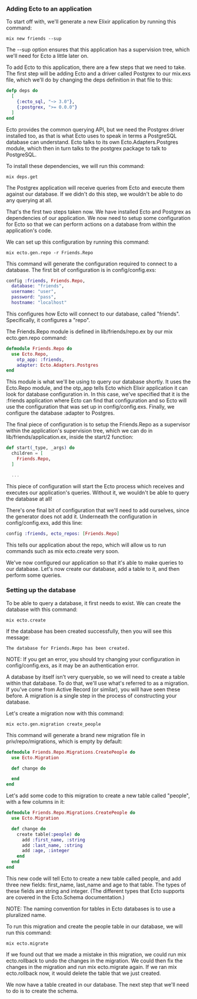 
### Adding Ecto to an application

To start off with, we'll generate a new Elixir application by running this command:

```shell
mix new friends --sup
```

The --sup option ensures that this application has a supervision tree, which we'll need for Ecto a little later on.

To add Ecto to this application, there are a few steps that we need to take. The first step will be adding Ecto and a driver called Postgrex to our mix.exs file, which we'll do by changing the deps definition in that file to this:

```elixir
defp deps do
  [
    {:ecto_sql, "~> 3.0"},
    {:postgrex, ">= 0.0.0"}
  ]
end

```

Ecto provides the common querying API, but we need the Postgrex driver installed too, as that is what Ecto uses to speak in terms a PostgreSQL database can understand. Ecto talks to its own Ecto.Adapters.Postgres module, which then in turn talks to the postgrex package to talk to PostgreSQL.

To install these dependencies, we will run this command:

```shell
mix deps.get

```

The Postgrex application will receive queries from Ecto and execute them against our database. If we didn't do this step, we wouldn't be able to do any querying at all.

That's the first two steps taken now. We have installed Ecto and Postgrex as dependencies of our application. We now need to setup some configuration for Ecto so that we can perform actions on a database from within the application's code.

We can set up this configuration by running this command:

```shell
mix ecto.gen.repo -r Friends.Repo
```

This command will generate the configuration required to connect to a database. The first bit of configuration is in config/config.exs:

```elixir
config :friends, Friends.Repo,
  database: "friends",
  username: "user",
  password: "pass",
  hostname: "localhost"
```

This configures how Ecto will connect to our database, called "friends". Specifically, it configures a "repo". 

The Friends.Repo module is defined in lib/friends/repo.ex by our mix ecto.gen.repo command:

```elixir
defmodule Friends.Repo do
  use Ecto.Repo,
    otp_app: :friends,
    adapter: Ecto.Adapters.Postgres
end
```

This module is what we'll be using to query our database shortly. It uses the Ecto.Repo module, and the otp_app tells Ecto which Elixir application it can look for database configuration in. In this case, we've specified that it is the :friends application where Ecto can find that configuration and so Ecto will use the configuration that was set up in config/config.exs. Finally, we configure the database :adapter to Postgres.

The final piece of configuration is to setup the Friends.Repo as a supervisor within the application's supervision tree, which we can do in lib/friends/application.ex, inside the start/2 function:

```elixir
def start(_type, _args) do
  children = [
    Friends.Repo,
  ]

  ...

```

This piece of configuration will start the Ecto process which receives and executes our application's queries. Without it, we wouldn't be able to query the database at all!

There's one final bit of configuration that we'll need to add ourselves, since the generator does not add it. Underneath the configuration in config/config.exs, add this line:

```elixir
config :friends, ecto_repos: [Friends.Repo]
```

This tells our application about the repo, which will allow us to run commands such as mix ecto.create very soon.

We've now configured our application so that it's able to make queries to our database. Let's now create our database, add a table to it, and then perform some queries.

### Setting up the database

To be able to query a database, it first needs to exist. We can create the database with this command:

```shell
mix ecto.create
```

If the database has been created successfully, then you will see this message:

```shell
The database for Friends.Repo has been created.
```

NOTE: If you get an error, you should try changing your configuration in config/config.exs, as it may be an authentication error.

A database by itself isn't very queryable, so we will need to create a table within that database. To do that, we'll use what's referred to as a migration. If you've come from Active Record (or similar), you will have seen these before. A migration is a single step in the process of constructing your database.

Let's create a migration now with this command:

```shell
mix ecto.gen.migration create_people
```

This command will generate a brand new migration file in priv/repo/migrations, which is empty by default:

```elixir
defmodule Friends.Repo.Migrations.CreatePeople do
  use Ecto.Migration

  def change do

  end
end
```

Let's add some code to this migration to create a new table called "people", with a few columns in it:

```elixir
defmodule Friends.Repo.Migrations.CreatePeople do
  use Ecto.Migration

  def change do
    create table(:people) do
      add :first_name, :string
      add :last_name, :string
      add :age, :integer
    end
  end
end
```

This new code will tell Ecto to create a new table called people, and add three new fields: first_name, last_name and age to that table. The types of these fields are string and integer. (The different types that Ecto supports are covered in the Ecto.Schema documentation.)

NOTE: The naming convention for tables in Ecto databases is to use a pluralized name.

To run this migration and create the people table in our database, we will run this command:

```shell
mix ecto.migrate
```

If we found out that we made a mistake in this migration, we could run mix ecto.rollback to undo the changes in the migration. We could then fix the changes in the migration and run mix ecto.migrate again. If we ran mix ecto.rollback now, it would delete the table that we just created.

We now have a table created in our database. The next step that we'll need to do is to create the schema.

